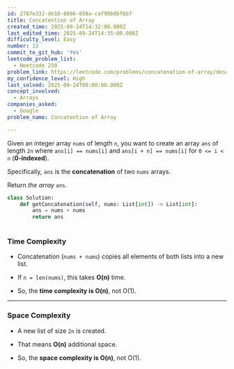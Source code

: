```yaml
---
id: 2787e332-de10-8086-858a-caf99b8bf6b7
title: Concatention of Array
created_time: 2025-09-24T14:32:00.000Z
last_edited_time: 2025-09-24T14:35:00.000Z
difficulty_level: Easy
number: 13
commit_to_git_hub: 'Yes'
leetcode_problem_list:
  - Neetcode 250
problem_link: https://leetcode.com/problems/concatenation-of-array/description/
my_confidence_level: High
last_solved: 2025-09-24T00:00:00.000Z
concept_involved:
  - Arrays
companies_asked:
  - Google
problem_name: Concatention of Array

---
```


Given an integer array `nums` of length `n`, you want to create an array `ans` of length `2n` where `ans[i] == nums[i]` and `ans[i + n] == nums[i]` for `0 <= i < n` (**0-indexed**).

Specifically, `ans` is the **concatenation** of two `nums` arrays.

Return *the array* `ans`.

```python
class Solution:
    def getConcatenation(self, nums: List[int]) -> List[int]:
        ans = nums + nums
        return ans
        
```

### Time Complexity

*   Concatenation (`nums + nums`) copies all elements of both lists into a new list.

*   If `n = len(nums)`, this takes **O(n)** time.

*   So, the **time complexity is O(n)**, not O(1).

***

### Space Complexity

*   A new list of size `2n` is created.

*   That means **O(n)** additional space.

*   So, the **space complexity is O(n)**, not O(1).
